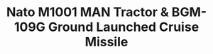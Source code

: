 ---
layout: product
title: "Nato M1001 MAN Tractor & BGM-109G Ground Launched Cruise Missile"
price: "4500" 
desc: "Maketa"
img_path: "/assets/img/UA72096.jpg"
brand: "N/A"
available: false
special_offer: false
new: false
soon: false
cat: "010000"
subcat: "013300"
subsubcat: "0N/A"
sifra: "UA72096"
popular: false
---